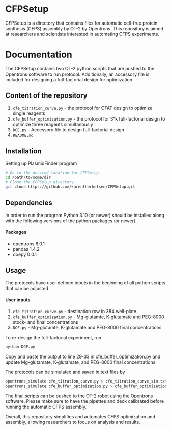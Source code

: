 CFPSetup
===================

CFPSetup is a directory that contains files for automatic cell-free protein synthesis (CFPS) assembly by OT-2 by Opentrons. This repository is aimed at researchers and scientists interested in automating CFPS experiments.


Documentation
=============

The CFPSetup contains two OT-2 python scripts that are pushed to the Opentrons software to run protocol.
Additionally, an accessory file is included for designing a full-factorial design for optimization.

## Content of the repository
1. `cfe_titration_curve.py`      - the protocol for OFAT design to optimize single reagents
2. `cfe_buffer_optimization.py`  - the protocol for 3^k full-factorial design to optimize three reagents simultanously
3. `DOE.py`                      - Accessory file to design full-factorial design
4. `README.md`


## Installation

Setting up PlasmidFinder program
```bash
# Go to the desired location for CFPSetup
cd /path/to/some/dir
# Clone the CFPSetup directory
git clone https://github.com/karentherkelsen/CFPSetup.git

```

## Dependencies
In order to run the program Python 3.10 (or newer) should be installed along with the following versions of the python packages (or newer).

#### Packages
- opentrons 6.0.1
- pandas 1.4.2
- doepy 0.0.1

## Usage

The protocols have user defined inputs in the beginning of all python scripts that can be adjusted
#### User inputs
1. `cfe_titration_curve.py`      - destination row in 384 well-plate
2. `cfe_buffer_optimization.py`  - Mg-glutamte, K-glutamate and PEG-8000 stock- and final concentrations
3. `DOE.py`                      - Mg-glutamte, K-glutamate and PEG-8000 final concentrations

To re-design the full-factorial experiment, run
```bash
python DOE.py 
```
Copy and paste the output to line 29-33 in cfe_buffer_optimization.py and update Mg-glutamate, K-glutamate, and PEG-8000 final concentrations.

The protocols can be simulated and saved in text files by
```bash
opentrons_simulate cfe_titration_curve.py > cfe_titration_curve_sim.txt
opentrons_simulate cfe_buffer_optimization.py > cfe_buffer_optimization_sim.txt
```

The final scripts can be pushed to the OT-2 robot using the Opentrons software. Please make sure to have the pipettes and deck calibrated before running the automatic CFPS assembly.

Overall, this repository simplifies and automates CFPS optimization and assembly, allowing researchers to focus on analysis and results.
